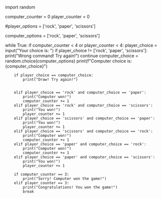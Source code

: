 import random

computer_counter = 0
player_counter = 0

#player_options = ['rock', 'paper', 'scissors']

computer_options = ['rock', 'paper', 'scissors']

while True:
    if computer_counter < 4 or player_counter < 4:
        player_choice = input("Your choice is: ")
        if player_choice != ['rock', 'paper', 'scissors']:
            print("Wrong command! Try again!")
            continue
        computer_choice = random.choice(computer_options)
        print(f"Computer choice is: {computer_choice}")

        if player_choice == computer_choice:
            print("Draw! Try again!")


        elif player_choice == 'rock' and computer_choice == 'paper':
            print("Computer won!")
            computer_counter += 1
        elif player_choice == 'rock' and computer_choice == 'scissors':
            print("You won!")
            player_counter += 1
        elif player_choice == 'scissors' and computer_choice == 'paper':
            print("You won!")
            player_counter += 1
        elif player_choice == 'scissors' and computer_choice == 'rock':
            print("Computer won!")
            computer_counter += 1
        elif player_choice == 'paper' and computer_choice == 'rock':
            print("Computer won!")
            computer_counter += 1
        elif player_choice == 'paper' and computer_choice == 'scissors':
            print("You won!")
            player_counter += 1

        if computer_counter == 3:
            print("Sorry! Computer won the game!")
        elif player_counter == 3:
            print("Congratulations! You won the game!")
            break


